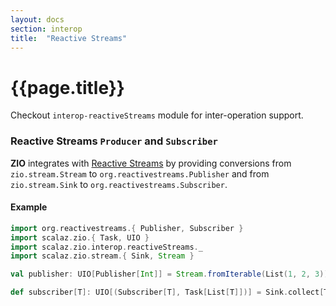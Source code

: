 ```yaml
---
layout: docs
section: interop
title:  "Reactive Streams"
---
```


# {{page.title}}

Checkout `interop-reactiveStreams` module for inter-operation support.

### Reactive Streams `Producer` and `Subscriber`

**ZIO** integrates with [Reactive Streams](http://reactivestreams.org) by providing conversions from `zio.stream.Stream` to `org.reactivestreams.Publisher`
and from `zio.stream.Sink` to `org.reactivestreams.Subscriber`.

#### Example

```scala
import org.reactivestreams.{ Publisher, Subscriber }
import scalaz.zio.{ Task, UIO }
import scalaz.zio.interop.reactiveStreams._
import scalaz.zio.stream.{ Sink, Stream }

val publisher: UIO[Publisher[Int]] = Stream.fromIterable(List(1, 2, 3)).toPublisher

def subscriber[T]: UIO[(Subscriber[T], Task[List[T]])] = Sink.collect[T].toSubscriber()
```

